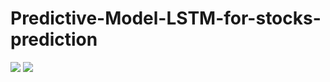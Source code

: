 # Predictive-Model-LSTM-for-stocks-prediction

![](https://user-images.githubusercontent.com/56028094/117573208-41f4c080-b0f4-11eb-9c87-0e38fee361fd.png)
![](https://user-images.githubusercontent.com/56028094/117573210-43be8400-b0f4-11eb-904f-39473208fd39.png)
